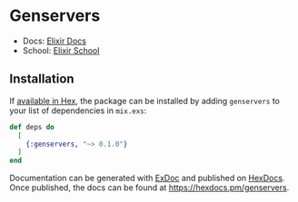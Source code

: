 # Genservers

- Docs: [Elixir Docs](https://elixir-lang.org/getting-started/mix-otp/genserver.html)
- School: [Elixir School](https://elixirschool.com/en/lessons/advanced/otp_concurrency)

## Installation

If [available in Hex](https://hex.pm/docs/publish), the package can be installed
by adding `genservers` to your list of dependencies in `mix.exs`:

```elixir
def deps do
  [
    {:genservers, "~> 0.1.0"}
  ]
end
```

Documentation can be generated with [ExDoc](https://github.com/elixir-lang/ex_doc)
and published on [HexDocs](https://hexdocs.pm). Once published, the docs can
be found at <https://hexdocs.pm/genservers>.

